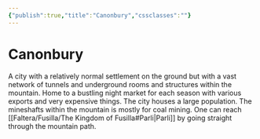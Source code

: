```yaml
---
{"publish":true,"title":"Canonbury","cssclasses":""}
---
```




# Canonbury

A city with a relatively normal settlement on the ground but with a vast network of tunnels and underground rooms and structures within the mountain. Home to a bustling night market for each season with various exports and very expensive things. The city houses a large population. The mineshafts within the mountain is mostly for coal mining. One can reach [[Faltera/Fusilla/The Kingdom of Fusilla#Parli\|Parli]] by going straight through the mountain path.
